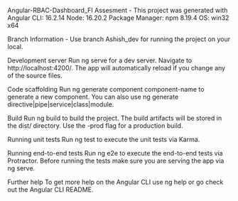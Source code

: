 Angular-RBAC-Dashboard_FI Assesment - This project was generated with Angular CLI: 16.2.14 Node: 16.20.2 Package Manager: npm 8.19.4 OS: win32 x64

Branch Information - Use branch Ashish_dev for running the project on your local.

Development server Run ng serve for a dev server. Navigate to http://localhost:4200/. The app will automatically reload if you change any of the source files.

Code scaffolding Run ng generate component component-name to generate a new component. You can also use ng generate directive|pipe|service|class|module.

Build Run ng build to build the project. The build artifacts will be stored in the dist/ directory. Use the -prod flag for a production build.

Running unit tests Run ng test to execute the unit tests via Karma.

Running end-to-end tests Run ng e2e to execute the end-to-end tests via Protractor. Before running the tests make sure you are serving the app via ng serve.

Further help To get more help on the Angular CLI use ng help or go check out the Angular CLI README.